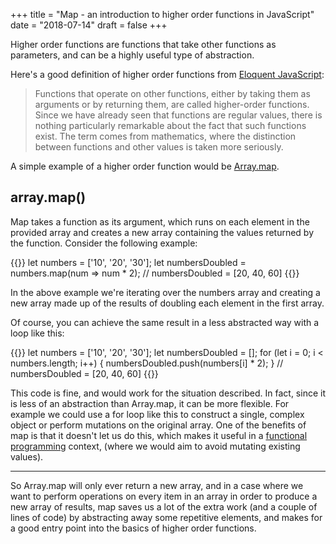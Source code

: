 +++
title = "Map - an introduction to higher order functions in JavaScript"
date = "2018-07-14"
draft = false
+++

Higher order functions are functions that take other functions as parameters, and can be a highly useful type of abstraction.

Here's a good definition of higher order functions from [Eloquent JavaScript](https://eloquentjavascript.net/05_higher_order.html):

>Functions that operate on other functions, either by taking them as arguments or by returning them, are called higher-order functions. Since we have already seen that functions are regular values, there is nothing particularly remarkable about the fact that such functions exist. The term comes from mathematics, where the distinction between functions and other values is taken more seriously.

A simple example of a higher order function would be [Array.map](https://developer.mozilla.org/en-US/docs/Web/JavaScript/Reference/Global_Objects/Array/map).

## array.map()

Map takes a function as its argument, which runs on each element in the provided array and creates a new array containing the values returned by the function. Consider the following example:

{{<highlight js>}}
let numbers = ['10', '20', '30'];
let numbersDoubled = numbers.map(num => num * 2);
// numbersDoubled = [20, 40, 60]
{{</highlight>}}

In the above example we're iterating over the numbers array and creating a new array made up of the results of doubling each element in the first array.

Of course, you can achieve the same result in a less abstracted way with a loop like this:

{{<highlight js>}}
let numbers = ['10', '20', '30'];
let numbersDoubled = [];
for (let i = 0; i < numbers.length; i++) {
  numbersDoubled.push(numbers[i] * 2);
}
// numbersDoubled = [20, 40, 60]
{{</highlight>}}

This code is fine, and would work for the situation described. In fact, since it is less of an abstraction than Array.map, it can be more flexible. For example we could use a for loop like this to construct a single, complex object or perform mutations on the original array. One of the benefits of map is that it doesn't let us do this, which makes it useful in a [functional programming](https://hackernoon.com/functional-programming-concepts-pure-functions-cafa2983f757) context, (where we would aim to avoid mutating existing values).

---

So Array.map will only ever return a new array, and in a case where we want to perform operations on every item in an array in order to produce a new array of results, map saves us a lot of the extra work (and a couple of lines of code) by abstracting away some repetitive elements, and makes for a good entry point into the basics of higher order functions.
